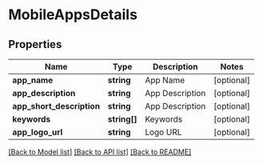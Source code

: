 # MobileAppsDetails

## Properties
Name | Type | Description | Notes
------------ | ------------- | ------------- | -------------
**app_name** | **string** | App Name | [optional] 
**app_description** | **string** | App Description | [optional] 
**app_short_description** | **string** | App Description | [optional] 
**keywords** | **string[]** | Keywords | [optional] 
**app_logo_url** | **string** | Logo URL | [optional] 

[[Back to Model list]](../README.md#documentation-for-models) [[Back to API list]](../README.md#documentation-for-api-endpoints) [[Back to README]](../README.md)


